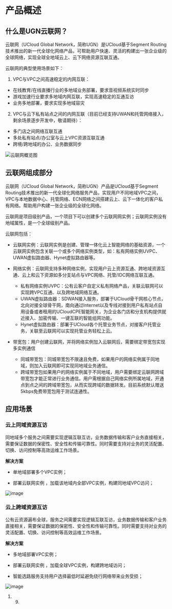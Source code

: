 # 产品概述

## 什么是UGN云联网？

云联网（UCloud Global Network，简称UGN）是UCloud基于Segment Routing技术推出的新一代全球化网络产品，可帮助用户快速、灵活的构建出一张企业级的全球网络，实现全球全地域云上、云下网络资源互联互通。   

云联网的典型使用场景如下：    

1. VPC与VPC之间高速稳定的内网互联：
*   在线教育/在线直播行业的多地域业务部署，要求音视频系统实时同步
*   游戏加速行业要求多地域内网互联，实现高速稳定的互通互访
*   业务多地部署，要求实现多地域容灾

2. VPC与云下私有站点之间的内网互联（目前已经支持UWAN和托管网络接入，剩余场景逐步开发中，敬请期待）：
*  多门店之间网络互联互通
*  多处私有站点/办公室与云上VPC资源互联互通
*  跨境/跨地域的办公、业务数据同步

![云联网概览图](D:\ina.li\云联网\20240228\images\云联网概览图.png)

## 云联网组成部分

云联网（UCloud Global Network，简称UGN）产品是UCloud基于Segment Routing技术推出的新一代全球化网络服务产品，实现用户不同地域VPC之间，VPC与本地数据中心、托管网络、ECN网络之间搭建云上、云下一体化的客户私有网络。帮助用户构建一张企业级的全球化网络。

云联网是项目级别产品，一个项目下可以创建多个云联网网实例；云联网实例没有地域属性，是一个全球级别产品。

云联网包括：

* 云联网实例：云联网实例是创建、管理一体化云上智能网络的基础资源，一个云联网实例包含关联一个或多个网络实例类型，如：私有网络实例UVPC、UWAN虚拟路由器、Hynet虚拟路由器等。

* 网络实例：云联网支持多种网络实例，实现用户云上资源互通、跨地域资源互通、云上和云下资源如多分支站点与VPC网络、托管/IDC网络互联互通。
    * 私有网络实例UVPC：公有云客户自定义私有网络产品，关联云联网可以实现跨VPC互通、以及跨地域网络互通。
    * UWAN虚拟路由器：SDWAN接入服务，部署于UCloud骨干网核心节点，北向对接全球骨干网，南向通过Internet以及专线对接到用户私有站点自用设备或者租用的UCloudCPE智能网关，为企业各门店和分支机构提供就近接入、加密传输、一键互联的智能组网功能。 
    * Hynet虚拟路由器：部署于UCloud各个托管业务节点，对接客户托管业务，关联至云联网可以实现托管业务轻松上云。
* 带宽包：用户创建云联网，并将网络实例加入云联网后，需要绑定带宽包实现多实例通信
    * 同城带宽包：同城带宽包不限速且免费，如果用户的网络实例属于同地域，则加入云联网即可实现同地域业务通信。
    * 跨域带宽包如果用户的网络实例属于不同地域，用户需要绑定云联网跨域带宽包才能正常进行业务通信。用户需根据自己网络实例所属地域，开通点到点之间的跨域带宽包，从而实现跨域的数据转发。目前系统默认赠送5kbps免费带宽包用于测试连通性。







## 应用场景

### **云上同域资源互访**

同地域多个服务之间需要实现逻辑互联互访，业务数据传输和客户业务直接相关，需要保证数据的保密性、安全性和传输可靠性。同时需要支持对业务的灵活配置、切换、访问控制等高效运维工作场景。

**解决方案**

- 单地域部署多个VPC实例；

- 部署云联网实例 ，加载该地域内全部VPC实例，构建同地域VPC访问；  

![image](https://user-images.githubusercontent.com/108066029/229449943-2b3ae3cc-40b6-481e-bb2e-e2e11c707200.png)


###  云上跨域资源互访

公有云资源遍布全球，服务之间需要实现逻辑互联互访，业务数据传输和客户业务直接相关，需要保证数据的保密性、安全性和传输可靠性。同时需要支持对业务的灵活配置、切换、访问控制等高效运维工作场景。

**解决方案**

- 多地域部署VPC实例；

- 部署云联网实例 ，加载全球VPC实例，构建跨地域访问；

- 智能选路服务支持用户选择最低时延避免绕行网络带来业务受损；  

![image](https://user-images.githubusercontent.com/108066029/229450045-1c04cc07-c8c1-4b49-947e-fb44cd3e6e58.png)



1. 9. 
